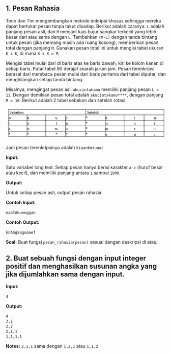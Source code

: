 ## 1. Pesan Rahasia

Tono dan Tini mengembangkan metode enkripsi khusus sehingga mereka dapat bertukar pesan tanpa takut disadap. Berikut adalah caranya: `L` adalah panjang pesan asli, dan `M` menjadi luas bujur sangkar terkecil yang lebih besar dari atau sama dengan `L`. Tambahkan `(M-L)` dengan tanda bintang untuk pesan (jika memang masih ada ruang kosong), memberikan pesan total dengan panjang `M`. Gunakan pesan total ini untuk mengisi tabel ukuran `K x K`, di mana `K x K = M`.

Mengisi tabel mulai dari di baris atas ke baris bawah, kiri ke kolom kanan di setiap baris. Putar tabel 90 derajat searah jarum jam. Pesan terenkripsi berasal dari membaca pesan mulai dari baris pertama dari tabel diputar, dan menghilangkan setiap tanda bintang.

Misalnya, mengingat pesan asli `akucintakamu` memiliki panjang pesan `L = 12`. Dengan demikian pesan total adalah `akucintakamu****`, dengan panjang `M = 16`. Berikut adalah 2 tabel sebelum dan setelah rotasi.

![Image of Programming Table](https://github.com/Opsigo/ops-test-banks/blob/main/images/programming-test-01.png)

Jadi pesan terenkripsinya adalah `kiaankmtuuac`

**Input:**

Satu variabel long text. Setiap pesan hanya berisi karakter `a-z` (huruf besar atau kecil), dan memiliki panjang antara `1` sampai `1000`.

**Output:**

Untuk setiap pesan asli, output pesan rahasia.

**Contoh Input:**

`maafAkuenggak`

**Contoh Output:**

`knAmgkaguaaef`

**Soal:** Buat fungsi `pesan_rahasia(pesan)` sesuai dengan deskripsi di atas.

## 2. Buat sebuah fungsi dengan input integer positif dan menghasilkan susunan angka yang jika dijumlahkan sama dengan input.

**Input:**

`4`

**Output:**

```
4
3,1
2,2
2,1,1
1,1,1,1
```

**Notes:** `2,1,1` sama dengan `1,2,1` atau `1,1,2`
